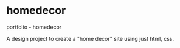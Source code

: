 # homedecor
portfolio - homedecor

A design project to create a "home decor" site using just html, css.
